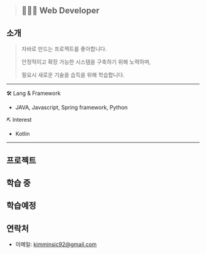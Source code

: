 > ## 👨🏻‍💻 Web Developer

## 소개
> 자바로 만드는 프로젝트를 좋아합니다.
> 
> 안정적이고 확장 가능한 시스템을 구축하기 위해 노력하며,
> 
> 필요시 새로운 기술을 습득을 위해 학습합니다.


* * *

🛠 Lang & Framework
- JAVA, Javascript, Spring framework, Python

⛏ Interest
- Kotlin

* * *

## 프로젝트

## 학습 중

## 학습예정

## 연락처
- 이메일: kimminsic92@gmail.com
